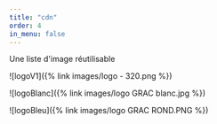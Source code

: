 ```yaml
---
title: "cdn"
order: 4
in_menu: false
---
```

Une liste d'image réutilisable

![logoV1]({% link images/logo - 320.png %})

![logoBlanc]({% link images/logo GRAC blanc.jpg %})

![logoBleu]({% link images/logo GRAC ROND.PNG %}) 
